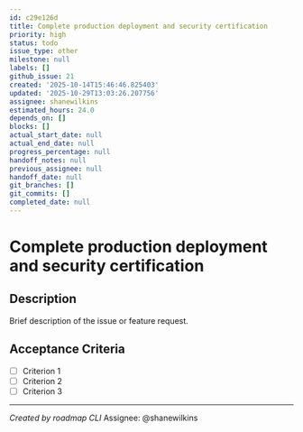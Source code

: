 ```yaml
---
id: c29e126d
title: Complete production deployment and security certification
priority: high
status: todo
issue_type: other
milestone: null
labels: []
github_issue: 21
created: '2025-10-14T15:46:46.825403'
updated: '2025-10-29T13:03:26.207756'
assignee: shanewilkins
estimated_hours: 24.0
depends_on: []
blocks: []
actual_start_date: null
actual_end_date: null
progress_percentage: null
handoff_notes: null
previous_assignee: null
handoff_date: null
git_branches: []
git_commits: []
completed_date: null
---
```


# Complete production deployment and security certification

## Description

Brief description of the issue or feature request.

## Acceptance Criteria

- [ ] Criterion 1
- [ ] Criterion 2
- [ ] Criterion 3

---
*Created by roadmap CLI*
Assignee: @shanewilkins